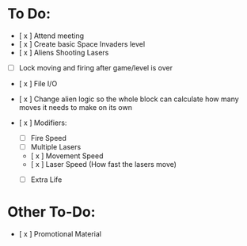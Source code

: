 # To Do:
- [ x ] Attend meeting
- [ x ] Create basic Space Invaders level
- [ x ] Aliens Shooting Lasers
- [ ] Lock moving and firing after game/level is over

- [ x ] File I/O

- [ x ] Change alien logic so the whole block can calculate how many moves it needs to make on its own

- [ x ] Modifiers:
  - [ ] Fire Speed
  - [ ] Multiple Lasers
  - [ x ] Movement Speed
  - [ x ] Laser Speed (How fast the lasers move)
  - [ ] Extra Life


# Other To-Do:
- [ x ] Promotional Material